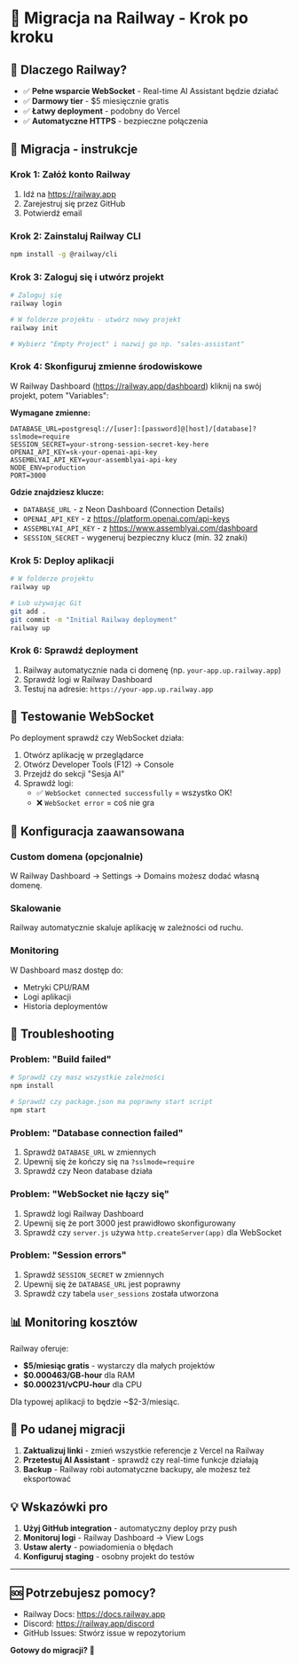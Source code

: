 # 🚂 Migracja na Railway - Krok po kroku

## 🎯 Dlaczego Railway?
- ✅ **Pełne wsparcie WebSocket** - Real-time AI Assistant będzie działać
- ✅ **Darmowy tier** - $5 miesięcznie gratis
- ✅ **Łatwy deployment** - podobny do Vercel
- ✅ **Automatyczne HTTPS** - bezpieczne połączenia

## 🚀 Migracja - instrukcje

### Krok 1: Załóż konto Railway
1. Idź na https://railway.app
2. Zarejestruj się przez GitHub
3. Potwierdź email

### Krok 2: Zainstaluj Railway CLI
```bash
npm install -g @railway/cli
```

### Krok 3: Zaloguj się i utwórz projekt
```bash
# Zaloguj się
railway login

# W folderze projektu - utwórz nowy projekt
railway init

# Wybierz "Empty Project" i nazwij go np. "sales-assistant"
```

### Krok 4: Skonfiguruj zmienne środowiskowe
W Railway Dashboard (https://railway.app/dashboard) kliknij na swój projekt, potem "Variables":

**Wymagane zmienne:**
```
DATABASE_URL=postgresql://[user]:[password]@[host]/[database]?sslmode=require
SESSION_SECRET=your-strong-session-secret-key-here
OPENAI_API_KEY=sk-your-openai-api-key
ASSEMBLYAI_API_KEY=your-assemblyai-api-key
NODE_ENV=production
PORT=3000
```

**Gdzie znajdziesz klucze:**
- `DATABASE_URL` - z Neon Dashboard (Connection Details)
- `OPENAI_API_KEY` - z https://platform.openai.com/api-keys
- `ASSEMBLYAI_API_KEY` - z https://www.assemblyai.com/dashboard
- `SESSION_SECRET` - wygeneruj bezpieczny klucz (min. 32 znaki)

### Krok 5: Deploy aplikacji
```bash
# W folderze projektu
railway up

# Lub używając Git
git add .
git commit -m "Initial Railway deployment"
railway up
```

### Krok 6: Sprawdź deployment
1. Railway automatycznie nada ci domenę (np. `your-app.up.railway.app`)
2. Sprawdź logi w Railway Dashboard
3. Testuj na adresie: `https://your-app.up.railway.app`

## 🧪 Testowanie WebSocket

Po deployment sprawdź czy WebSocket działa:

1. Otwórz aplikację w przeglądarce
2. Otwórz Developer Tools (F12) → Console
3. Przejdź do sekcji "Sesja AI"
4. Sprawdź logi:
   - ✅ `WebSocket connected successfully` = wszystko OK!
   - ❌ `WebSocket error` = coś nie gra

## 🔧 Konfiguracja zaawansowana

### Custom domena (opcjonalnie)
W Railway Dashboard → Settings → Domains możesz dodać własną domenę.

### Skalowanie
Railway automatycznie skaluje aplikację w zależności od ruchu.

### Monitoring
W Dashboard masz dostęp do:
- Metryki CPU/RAM
- Logi aplikacji
- Historia deploymentów

## 🚨 Troubleshooting

### Problem: "Build failed"
```bash
# Sprawdź czy masz wszystkie zależności
npm install

# Sprawdź czy package.json ma poprawny start script
npm start
```

### Problem: "Database connection failed"
1. Sprawdź `DATABASE_URL` w zmiennych
2. Upewnij się że kończy się na `?sslmode=require`
3. Sprawdź czy Neon database działa

### Problem: "WebSocket nie łączy się"
1. Sprawdź logi Railway Dashboard
2. Upewnij się że port 3000 jest prawidłowo skonfigurowany
3. Sprawdź czy `server.js` używa `http.createServer(app)` dla WebSocket

### Problem: "Session errors"
1. Sprawdź `SESSION_SECRET` w zmiennych
2. Upewnij się że `DATABASE_URL` jest poprawny
3. Sprawdź czy tabela `user_sessions` została utworzona

## 📊 Monitoring kosztów

Railway oferuje:
- **$5/miesiąc gratis** - wystarczy dla małych projektów
- **$0.000463/GB-hour** dla RAM
- **$0.000231/vCPU-hour** dla CPU

Dla typowej aplikacji to będzie ~$2-3/miesiąc.

## 🎉 Po udanej migracji

1. **Zaktualizuj linki** - zmień wszystkie referencje z Vercel na Railway
2. **Przetestuj AI Assistant** - sprawdź czy real-time funkcje działają
3. **Backup** - Railway robi automatyczne backupy, ale możesz też eksportować

## 💡 Wskazówki pro

1. **Użyj GitHub integration** - automatyczny deploy przy push
2. **Monitoruj logi** - Railway Dashboard → View Logs
3. **Ustaw alerty** - powiadomienia o błędach
4. **Konfiguruj staging** - osobny projekt do testów

---

## 🆘 Potrzebujesz pomocy?

- Railway Docs: https://docs.railway.app
- Discord: https://railway.app/discord
- GitHub Issues: Stwórz issue w repozytorium

**Gotowy do migracji? 🚀** 